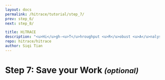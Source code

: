 ```yaml
---
layout: docs
permalink: /hitrace/tutorial/step_7/
prev: step_6/
next: step_8/

title: HiTRACE
description: "<u>Hi</u>gh-<u>T</u>hroughput <u>R</u>obust <u>A</u>nalysis for <u>C</u>apillary <u>E</u>lectrophoresis"
repo: hitrace/hitrace
author: Siqi Tian
---
```


# Step 7: Save your Work _<small>(optional)</small>_

<br/>

